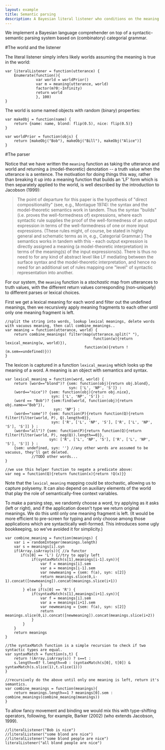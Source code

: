 ```yaml
---
layout: example
title: Semantic parsing
description: A Bayesian literal listener who conditions on the meaning of a sentence. The meaning is computed by direct composition in a categorial grammar.
---
```


We implement a Bayesian language comprehender on top of a syntactic-semantic parsing system based on (combinatory) categorial grammar.

#The world and the listener

The literal listener simply infers likely worlds assuming the meaning is true in the world:

~~~
var literalListener = function(utterance) {
    Enumerate(function(){
              var world = worldPrior()
              var m = meaning(utterance, world)
              factor(m?0:-Infinity)
              return world
              }, 100)
}
~~~


The world is some named objects with random (binary) properties:

~~~
var makeObj = function(name) {
    return {name: name, blond: flip(0.5), nice: flip(0.5)}
}

var worldPrior = function(objs) {
    return [makeObj("Bob"), makeObj("Bill"), makeObj("Alice")]
}
~~~

#The parser

Notice that we have written the `meaning` function as taking the utterance and world and returning a (model-theoretic) denotation -- a truth value when the utterance is a sentence. The motivation for doing things this way, rather than breaking it up into a meaning function that builds an 'LF' form which is then separately applied to the world, is well described by the introduction to Jacobson (1999):


>The point of departure for this paper is the hypothesis of "direct compositionality"
(see, e.g., Montague 1974): the syntax and the model-theoretic semantics work in
tandem. Thus the syntax "builds" (i.e. proves the well-formedness of)
expressions, where each syntactic rule supplies the proof of the well-formedness of
an output expression in terms of the well-formedness of one or more input
expressions. (These rules might, of course, be stated in highly general and
schematic terms as in, e.g., Categorial Grammar.) The semantics works in tandem
with this - each output expression is directly assigned a meaning (a model-theoretic
interpretation) in terms of the meaning(s) of the input expressions(s). There is thus
no need to for any kind of abstract level like LF mediating between the surface
syntax and the model-theoretic interpretation, and hence no need for an additional
set of rules mapping one "level" of syntactic representation into another.



For our system, the `meaning` function is a *stochastic* map from utterances to truth values, with the different return values corresponding (non-uniquely) to different parses or lexical choices.

First we get a lexical meaning for each word and filter out the undefined meanings, then we recursively apply meaning fragments to each other until only one meaning fragment is left.

~~~
//split the string into words, lookup lexical meanings, delete words with vacuous meaning, then call combine_meanings..
var meaning = function(utterance, world) {
    return combine_meanings( filter(map(utterance.split(" "),
                                        function(w){return lexical_meaning(w, world)}),
                                    function(m){return !(m.sem==undefined)}))
}
~~~

The lexicon is captured in a function `lexical_meaning` which looks up the meaning of a word. A meaning is an object with semantics and syntax. 

~~~
var lexical_meaning = function(word, world) {
    return (word=="blond")? {sem: function(obj){return obj.blond},
                             syn: ['L', 'NP', 'S']} :
    (word=="nice")? {sem: function(obj){return obj.nice},
                     syn: ['L', 'NP', 'S']} :
    (word == "Bob")? {sem:find(world, function(obj){return obj.name=="Bob"}),
                      syn: 'NP'} :
    (word=="some")? {sem: function(P){return function(Q){return filter(filter(world, P), Q).length>0}},
                     syn: ['R', ['L', 'NP', 'S'], ['R', ['L', 'NP', 'S'], 'S']] } :
    (word=="all")? {sem: function(P){return function(Q){return filter(filter(world, P), neg(Q)).length==0}},
                    syn: ['R', ['L', 'NP', 'S'], ['R', ['L', 'NP', 'S'], 'S']] } :
    {sem: undefined, syn: ''} //any other words are assumed to be vacuous, they'll get deleted.
            //TODO other words...
}

//we use this helper function to negate a predicate above:
var neg = function(Q){return function(x){return !Q(x)}}
~~~

Note that the `lexical_meaning` mapping could be stochastic, allowing us to capture polysemy. It can also depend on auxiliary elements of the world that play the role of semantically-free context variables.

To make a parsing step, we randomly choose a word, try applying as it asks (left or right), and if the application doesn't type we return original meanings. We do this until only one meaning fragment is left.
(It would be more efficient to pre-screen for typing and only choose among those applications which are syntactically well-formed. This introduces some ugly bookkeeping, so we've avoided it for simplicity.)

~~~
var combine_meaning = function(meanings) {
    var i = randomInteger(meanings.length)
    var s = meanings[i].syn
    if(Array.isArray(s)){ //a functor
       if(s[0] == 'L') {//try to apply left
            if(syntaxMatch(s[1],meanings[i-1].syn)){
                var f = meanings[i].sem
                var a = meanings[i-1].sem
                var newmeaning = {sem: f(a), syn: s[2]}
                return meanings.slice(0,i-1).concat([newmeaning]).concat(meanings.slice(i+1))
                }
        } else if(s[0] == 'R') {
            if(syntaxMatch(s[1],meanings[i+1].syn)){
                var f = meanings[i].sem
                var a = meanings[i+1].sem
                var newmeaning = {sem: f(a), syn: s[2]}
                return meanings.slice(0,i).concat([newmeaning]).concat(meanings.slice(i+2))
            }
        }
    }
    return meanings
}

//the syntaxMatch function is a simple recursion to check if two syntactic types are equal.
var syntaxMatch = function(s,t) {
    return !(Array.isArray(s)) ? s==t :
    s.length==0? t.length==0 : (syntaxMatch(s[0], t[0]) & syntaxMatch(s.slice(1),t.slice(1)))
}

//recursively do the above until only one meaning is left, return it's semantics.
var combine_meanings = function(meanings){
    return meanings.length==1 ? meanings[0].sem : combine_meanings(combine_meaning(meanings))
}
~~~

To allow fancy movement and binding we would mix this with type-shifting operators, following, for example, Barker (2002) (who extends Jacobson, 1999).


~~~
//literalListener("Bob is nice")
//literalListener("some blond are nice")
//literalListener("some blond people are nice")
literalListener("all blond people are nice")
~~~



